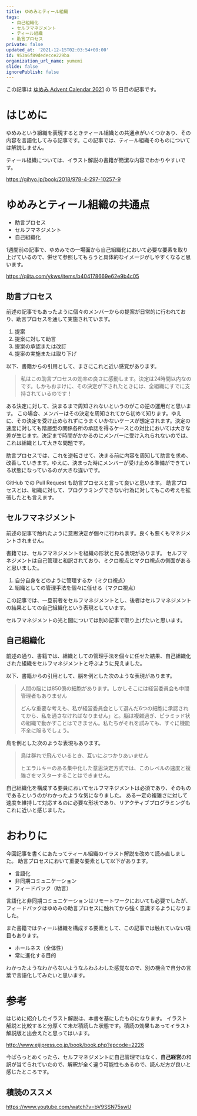 ```yaml
---
title: ゆめみとティール組織
tags:
  - 自己組織化
  - セルフマネジメント
  - ティール組織
  - 助言プロセス
private: false
updated_at: '2021-12-15T02:03:54+09:00'
id: 953a6f89dedecce229ba
organization_url_name: yumemi
slide: false
ignorePublish: false
---
```

この記事は [ゆめみ Advent Calendar 2021](https://qiita.com/advent-calendar/2021/yumemi) の 15 日目の記事です。

# はじめに

ゆめみという組織を表現するときティール組織との共通点がいくつかあり、その内容を言語化してみる記事です。この記事では、ティール組織そのものについては解説しません。

ティール組織については、イラスト解説の書籍が簡潔な内容でわかりやすいです。

https://gihyo.jp/book/2018/978-4-297-10257-9

# ゆめみとティール組織の共通点

- 助言プロセス
- セルフマネジメント
- 自己組織化

1週間前の記事で、ゆめみでの一場面から自己組織化において必要な要素を取り上げているので、併せて参照してもらうと具体的なイメージがしやすくなると思います。

https://qiita.com/ykws/items/b404178669e62e9b4c05

## 助言プロセス

前述の記事でもあったように個々のメンバーからの提案が日常的に行われており、助言プロセスを通して実施されています。

1. 提案
2. 提案に対して助言
3. 提案の承認または改訂
4. 提案の実施または取り下げ
 
以下、書籍からの引用として、まさにこれと近い感覚があります。

> 私はこの助言プロセスの効率の良さに感動します。決定は24時間以内なのです。しかもおまけに、その決定が下されたときには、全組織にすでに支持されているのです！

ある決定に対して、決まるまで周知されないというのがこの逆の運用だと思います。
この場合、メンバーはその決定を周知されてから初めて知ります。ゆえに、その決定を受け止められずにうまくいかないケースが想定されます。決定の速度に対しても階層型の関係各所の承認を得るケースとの対比においては大きな差が生じます。決定まで時間がかかるのにメンバーに受け入れられないのでは、これは組織として大きな問題です。

助言プロセスでは、これを逆転させて、決まる前に内容を周知して助言を求め、改善していきます。ゆえに、決まった時にメンバーが受け止める準備ができている状態になっているのが大きな違いです。

GitHub での Pull Request も助言プロセスと言って良いと思います。
助言プロセスとは、組織に対して、プログラミングできない行為に対してもこの考えを拡張したとも言えます。

## セルフマネジメント

前述の記事で触れたように意思決定が個々に行われます。良くも悪くもマネジメントされません。

書籍では、セルフマネジメントを組織の形状と見る表現があります。
セルフマネジメントは自己管理と和訳されており、ミクロ視点とマクロ視点の側面があると思いました。

1. 自分自身をどのように管理するか（ミクロ視点）
2. 組織としての管理手法を個々に任せる（マクロ視点）

この記事では、一旦前者をセルフマネジメントとし、後者はセルフマネジメントの結果としての自己組織化という表現としています。

セルフマネジメントの光と闇については別の記事で取り上げたいと思います。

## 自己組織化

前述の通り、書籍では、組織としての管理手法を個々に任せた結果、自己組織化された組織をセルフマネジメントと呼ぶように見えました。

以下、書籍からの引用として、脳を例とした次のような表現があります。

> 人間の脳には850億の細胞があります。しかしそこには経営委員会も中間管理者もありません
>
> どんな重要な考えも、私が経営委員会として選んだ6つの細胞に承認されてから、私を通さなければなりません」と。脳は複雑過ぎ、ピラミッド状の組織で動かすことはできません。私たちがそれを試みても、すぐに機能不全に陥るでしょう。

鳥を例とした次のような表現もあります。

> 鳥は群れで飛んでいるとき、互いにぶつかりあいません
>
> ヒエラルキーのある集中化した意思決定方式では、このレベルの速度と複雑さをマスターすることはできません。

自己組織化を構成する要員においてセルフマネジメントは必須であり、そのものであるというのがわかったような気になりました。
ある一定の複雑さに対して速度を維持して対応するのに必要な形状であり、リアクティブプログラミングもこれに近いと感じました。

# おわりに

今回記事を書くにあたってティール組織のイラスト解説を改めて読み直しました。
助言プロセスにおいて重要な要素として以下があります。

- 言語化
- 非同期コミュニケーション
- フィードバック（助言）

言語化と非同期コミュニケーションはリモートワークにおいても必要でしたが、フィードバックはゆめみの助言プロセスに触れてから強く意識するようになりました。

また書籍ではティール組織を構成する要素として、この記事では触れていない項目もあります。

- ホールネス（全体性）
- 常に進化する目的

わかったようなわからないようなふわふわした感覚なので、別の機会で自分の言葉で言語化してみたいと思います。

# 参考

はじめに紹介したイラスト解説は、本書を基にしたものになります。
イラスト解説と比較すると分厚くて未だ積読した状態です。積読の効果もあってイラスト解説版と出会えたと思ってはいます。

http://www.eijipress.co.jp/book/book.php?epcode=2226

今ぱらっとめくったら、セルフマネジメントに自己管理ではなく、**自己経営**の和訳が当てられていたので、解釈が全く違う可能性もあるので、読んだ方が良いと感じたところです。

## 積読のススメ

https://www.youtube.com/watch?v=bV9SSN75swU
